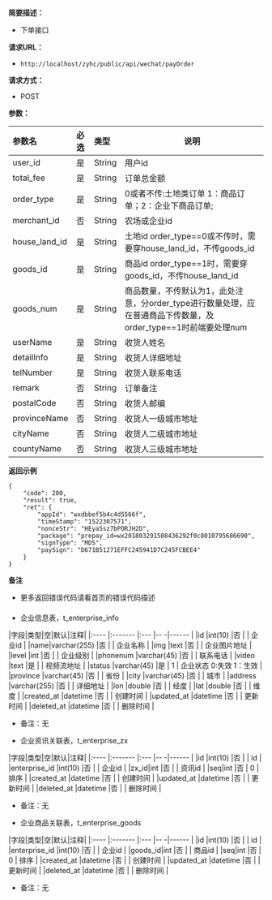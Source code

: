     
**简要描述：** 

- 下单接口

**请求URL：** 
- ` http://localhost/zyhc/public/api/wechat/payOrder `
  
**请求方式：**
- POST 

**参数：** 

|参数名|必选|类型|说明|
|:----    |:---|:----- |-----   |
|user_id |是  |String |用户id  |
|total_fee |是  |String |订单总金额  |
|order_type |是  |String |0或者不传:土地类订单 1：商品订单；2：企业下商品订单;   |
|merchant_id|否| String | 农场或企业id |
|house_land_id |是  |String |土地id order_type==0或不传时，需要穿house_land_id，不传goods_id |
|goods_id |是  |String |商品id order_type==1时，需要穿goods_id，不传house_land_id |
|goods_num |是  |String |商品数量，不传默认为1，此处注意，分order_type进行数量处理，应在普通商品下传数量，及order_type==1时前端要处理num |
|userName |是  |String |收货人姓名  |
|detailInfo |是  |String |收货人详细地址  |
|telNumber |是  |String |收货人联系电话  |
|remark |否  |String |订单备注  |
|postalCode |否  |String |收货人邮编  |
|provinceName |否  |String |收货人一级城市地址  |
|cityName |否  |String |收货人二级城市地址  |
|countyName |否  |String |收货人三级城市地址  |


 **返回示例**

``` 
{
    "code": 200,
    "result": true,
    "ret": {
        "appId": "wxdbbef5b4c4d5566f",
        "timeStamp": "1522307571",
        "nonceStr": "HEya5sz7bPORJH2D",
        "package": "prepay_id=wx201803291508436292f0c8010795686690",
        "signType": "MD5",
        "paySign": "D671B51271EFFC245941D7C245FCBEE4"
    }
}
```



 **备注** 

- 更多返回错误代码请看首页的错误代码描述


#### 



- 企业信息表，t_enterprise_info


|字段|类型|空|默认|注释|
|:----    |:-------    |:--- |-- -|------      |
|id	  |int(10)     |否	| 	 |	     企业id      |
|name|varchar(255)    |否    |    |      企业名称    |
|img |text |否	|    |	 企业图片地址	|
|level |int |否   |    |	 企业级别		 |
|phonenum     |varchar(45) |否  |    |    联系电话     |
|video     |text |是   |    |   视频流地址     |
|status     |varchar(45) |是   |  1  |   企业状态 0:失效 1：生效    |
|province |varchar(45)    |否   |   |   省份  |
|city |varchar(45)    |否   |   |   城市  |
|address |varchar(255)    |否   |   |   详细地址  |
|lon |double    |否   |   |   经度  |
|lat |double    |否   |   |   维度 |
|created_at |datetime     |否   |   |   创建时间  |
|updated_at |datetime     |否   |   |   更新时间  |
|deleted_at |datetime     |否   |   |   删除时间  |

- 备注：无

- 企业资讯关联表，t_enterprise_zx


|字段|类型|空|默认|注释|
|:----    |:-------    |:--- |-- -|------      |
|id	  |int(10)     |否	| 	 |	     id      |
|enterprise_id	  |int(10)     |否	| 	 |	     企业id      |
|zx_id|int    |否    |    |      资讯id    |
|seq|int    |否    |  0  |      排序    |
|created_at |datetime     |否   |   |   创建时间  |
|updated_at |datetime     |否   |   |   更新时间  |
|deleted_at |datetime     |否   |   |   删除时间  |

- 备注：无


- 企业商品关联表，t_enterprise_goods


|字段|类型|空|默认|注释|
|:----    |:-------    |:--- |-- -|------      |
|id	  |int(10)     |否	| 	 |	     id      |
|enterprise_id	  |int(10)     |否	| 	 |	     企业id      |
|goods_id|int    |否    |    |      商品id    |
|seq|int    |否    |  0  |      排序    |
|created_at |datetime     |否   |   |   创建时间  |
|updated_at |datetime     |否   |   |   更新时间  |
|deleted_at |datetime     |否   |   |   删除时间  |

- 备注：无
